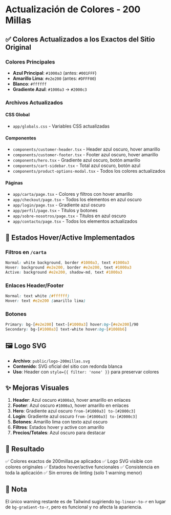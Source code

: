 # Actualización de Colores - 200 Millas

## ✅ Colores Actualizados a los Exactos del Sitio Original

### Colores Principales
- **Azul Principal**: `#1000a3` (antes: `#001FFF`)
- **Amarillo Lima**: `#e2e200` (antes: `#DFFF00`)
- **Blanco**: `#ffffff`
- **Gradiente Azul**: `#1000a3` → `#2000c3`

### Archivos Actualizados

#### CSS Global
- `app/globals.css` - Variables CSS actualizadas

#### Componentes
- `components/customer-header.tsx` - Header azul oscuro, hover amarillo
- `components/customer-footer.tsx` - Footer azul oscuro, hover amarillo
- `components/hero.tsx` - Gradiente azul oscuro, botón amarillo
- `components/cart-sidebar.tsx` - Total azul oscuro, botón azul
- `components/product-options-modal.tsx` - Todos los colores actualizados

#### Páginas
- `app/carta/page.tsx` - Colores y filtros con hover amarillo
- `app/checkout/page.tsx` - Todos los elementos en azul oscuro
- `app/login/page.tsx` - Gradiente azul oscuro
- `app/perfil/page.tsx` - Títulos y botones
- `app/sobre-nosotros/page.tsx` - Títulos en azul oscuro
- `app/contacto/page.tsx` - Todos los elementos actualizados

## 🎨 Estados Hover/Active Implementados

### Filtros en `/carta`
```css
Normal: white background, border #1000a3, text #1000a3
Hover: background #e2e200, border #e2e200, text #1000a3
Active: background #e2e200, shadow-md, text #1000a3
```

### Enlaces Header/Footer
```css
Normal: text white (#ffffff)
Hover: text #e2e200 (amarillo lima)
```

### Botones
```css
Primary: bg-[#e2e200] text-[#1000a3] hover:bg-[#e2e200]/90
Secondary: bg-[#1000a3] text-white hover:bg-[#1008b6]
```

## 🖼️ Logo SVG

- **Archivo**: `public/logo-200millas.svg`
- **Contenido**: SVG oficial del sitio con redonda blanca
- **Uso**: Header con `style={{ filter: 'none' }}` para preservar colores

## ✨ Mejoras Visuales

1. **Header**: Azul oscuro `#1000a3`, hover amarillo en enlaces
2. **Footer**: Azul oscuro `#1000a3`, hover amarillo en enlaces
3. **Hero**: Gradiente azul oscuro `from-[#1000a3] to-[#2000c3]`
4. **Login**: Gradiente azul oscuro `from-[#1000a3] to-[#2000c3]`
5. **Botones**: Amarillo lima con texto azul oscuro
6. **Filtros**: Estados hover y active con amarillo
7. **Precios/Totales**: Azul oscuro para destacar

## 🔄 Resultado

✅ Colores exactos de 200millas.pe aplicados
✅ Logo SVG visible con colores originales
✅ Estados hover/active funcionales
✅ Consistencia en toda la aplicación
✅ Sin errores de linting (solo 1 warning menor)

## 📝 Nota

El único warning restante es de Tailwind sugiriendo `bg-linear-to-r` en lugar de `bg-gradient-to-r`, pero es funcional y no afecta la apariencia.

